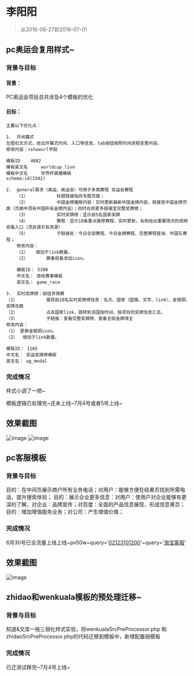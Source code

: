 # 李阳阳

> 从2016-06-27到2016-07-01

## pc奥运会复用样式~

### 背景与目标

#### 背景：

PC奥运会项目总共涉及4个模板的优化

#### 目标：

	主要以下优化点：

	1.  开闭幕式 
	左图右文方式，给出开幕式时间、入口等信息，tab按钮按照时间进程变更内容。
	修改内容：+showurl字段
	 
	模板ID    4682
	模板英文名     worldcup_live
	模板中文名     世界杯直播模板
	schema:id(3342)

	2.  general需求（奥运、奥运会）可用于多类赛程 亚运会赛程
		（1）           标题链接指向专题页面；
		（2）           中国金牌播报内容：实时更新最新中国金牌内容，链接至中国金牌页面（页面中须有中国所有金牌内容）；同时右侧更多链接至完整奖牌榜；
		（3）           实时奖牌榜：显示前5名国家奖牌
		（4）           赛程：显示10条重点推荐赛程，实时更新，右侧给出重要场次的视频观看入口（须资源方有资源）
		（5）           子链接处：今日全部赛程、今日金牌赛程、完整赛程查询、中国队赛程；
		修改内容：
		（1）   增加子link数量。
		（2）       赛事观看添加icon。
		 
		模板ID： 5390
		中文名： 游戏赛事模板
		英文名： game_race

	3.  实时奖牌榜：田径世锦赛
	（1）           展现前10名实时奖牌榜信息：名次、国家（国旗、文字、link）、金银铜、奖牌总数
	（2）           点击国家link，跳转到该国按时间、按项目的奖牌信息汇总。
	（3）           子链接：查看完整奖牌榜、查看全部金牌得主
	修改内容：
	（1） 更换金银铜icon。
	（2）  增加子link数量。
	 
	模板ID： 1165
	中文名： 亚运奖牌榜模板
	英文名： ag_medal

### 完成情况

样式小调了一把~

模板逻辑已处理完~还未上线~7月4号或者5号上线~

## 效果截图 

![image](http://gitlab.baidu.com/psfe/ala-weeklyreport/uploads/46a205f2a2cdd5a98e7825d95d820b46/image.png)
![image](http://gitlab.baidu.com/psfe/ala-weeklyreport/uploads/f3a5e1a5b5c971448a5a055fc2d27272/image.png)

## pc客服模板

### 背景与目标

目的：在中间页展示商户所有业务电话；对用户：能够方便在结果页找到所需电话，提升搜索体验；
目的：展示企业更多信息：对用户：使用户对企业能够有更深的了解，对企业：品牌宣传；对百度：全面的产品信息展现，形成信息黄页；
目的：增加增值服务业务；对公司：产生增值价值；

### 完成情况

6月30号已全流量上线上线~pv50w~query='<a href="https://www.baidu.com/s?wd=02123101200">02123101200</a>'~query='<a href="https://www.baidu.com/s?wd=%E6%B7%98%E5%AE%9D%E5%AE%A2%E6%9C%8D">淘宝客服</a>'

## 效果截图 

![image](http://gitlab.baidu.com/psfe/ala-weeklyreport/uploads/6cb466487d5ddd0e08e2861b504020a6/image.png)

## zhidao和wenkuala模板的预处理迁移~

### 背景与目标

知道&文库一拖三弱化样式实验，将wenkualaSrcPreProcessor.php 和 zhidaoSrcPreProcessor.php的代码迁移到模板中，新增配置弱模板

### 完成情况

已迁测试移完~7月4号上线~